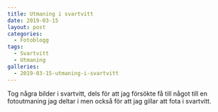 ```yaml
---
title: Utmaning i svartvitt
date: 2019-03-15
layout: post
categories:
  - Fotoblogg
tags:
  - Svartvitt
  - Utmaning
galleries:
  - 2019-03-15-utmaning-i-svartvitt
---
```


Tog några bilder i svartvitt, dels för att jag försökte få till något till en fotoutmaning jag deltar i men också för att jag gillar att fota i svartvitt.
